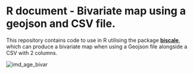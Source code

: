 # R document - Bivariate map using a geojson and CSV file.
This repository contains code to use in R utilising the package [**biscale**](https://cran.r-project.org/web/packages/biscale/), which can produce a bivariate map when using a Geojson file alongside a CSV with 2 columns.

![imd_age_bivar](https://github.com/user-attachments/assets/0b70904a-52ad-491a-8539-2ea3c3d215c8)
